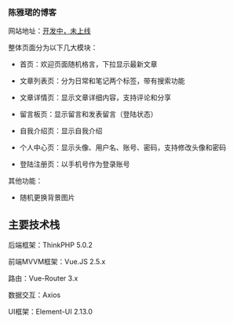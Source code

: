 ### 陈雅珺的博客
网站地址：[开发中，未上线]()

整体页面分为以下几大模块：   

- 首页：欢迎页面随机格言，下拉显示最新文章

- 文章列表页：分为日常和笔记两个标签，带有搜索功能

- 文章详情页：显示文章详细内容，支持评论和分享

- 留言板页：显示留言和发表留言（登陆状态）

- 自我介绍页：显示自我介绍

- 个人中心页：显示头像、用户名、账号、密码，支持修改头像和密码

- 登陆注册页：以手机号作为登录账号

其他功能：   

- 随机更换背景图片

## 主要技术栈

后端框架：ThinkPHP 5.0.2

前端MVVM框架：Vue.JS 2.5.x 

路由：Vue-Router 3.x 

数据交互：Axios 

UI框架：Element-UI 2.13.0 